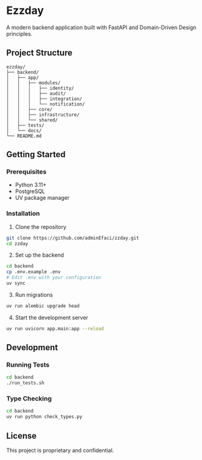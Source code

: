# Ezzday

A modern backend application built with FastAPI and Domain-Driven Design principles.

## Project Structure

```
ezzday/
├── backend/
│   ├── app/
│   │   ├── modules/
│   │   │   ├── identity/
│   │   │   ├── audit/
│   │   │   ├── integration/
│   │   │   └── notification/
│   │   ├── core/
│   │   ├── infrastructure/
│   │   └── shared/
│   ├── tests/
│   └── docs/
└── README.md
```

## Getting Started

### Prerequisites

- Python 3.11+
- PostgreSQL
- UV package manager

### Installation

1. Clone the repository
```bash
git clone https://github.com/adminEfaci/zzday.git
cd zzday
```

2. Set up the backend
```bash
cd backend
cp .env.example .env
# Edit .env with your configuration
uv sync
```

3. Run migrations
```bash
uv run alembic upgrade head
```

4. Start the development server
```bash
uv run uvicorn app.main:app --reload
```

## Development

### Running Tests
```bash
cd backend
./run_tests.sh
```

### Type Checking
```bash
cd backend
uv run python check_types.py
```

## License

This project is proprietary and confidential.